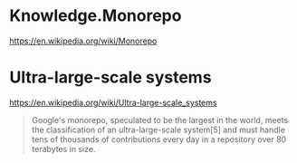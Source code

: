 # Knowledge.Monorepo
https://en.wikipedia.org/wiki/Monorepo

# Ultra-large-scale systems
https://en.wikipedia.org/wiki/Ultra-large-scale_systems

>Google's monorepo, speculated to be the largest in the world, meets the classification of an ultra-large-scale system[5] and must handle tens of thousands of contributions every day in a repository over 80 terabytes in size.
